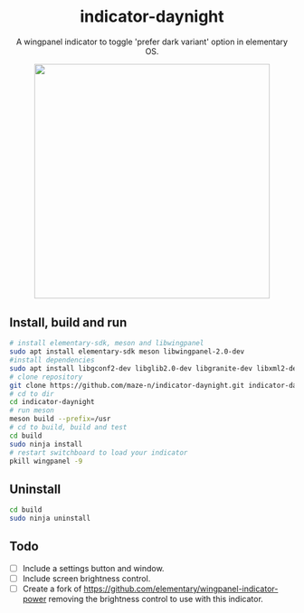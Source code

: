 <h1 align="center">indicator-daynight</h1>

<p align="center">A wingpanel indicator to toggle 'prefer dark variant' option in elementary OS.</p>

<p align="center"><img src="https://raw.githubusercontent.com/maze-n/indicator-daynight/master/screenshots/screenshot.png" width="415.5">
</p>

## Install, build and run

```bash
# install elementary-sdk, meson and libwingpanel
sudo apt install elementary-sdk meson libwingpanel-2.0-dev
#install dependencies
sudo apt install libgconf2-dev libglib2.0-dev libgranite-dev libxml2-dev
# clone repository
git clone https://github.com/maze-n/indicator-daynight.git indicator-daynight
# cd to dir
cd indicator-daynight
# run meson
meson build --prefix=/usr
# cd to build, build and test
cd build
sudo ninja install
# restart switchboard to load your indicator
pkill wingpanel -9
```

## Uninstall

```bash
cd build
sudo ninja uninstall
```

## Todo

- [ ] Include a settings button and window.
- [ ] Include screen brightness control.
- [ ] Create a fork of https://github.com/elementary/wingpanel-indicator-power removing the brightness control to use with this indicator.
